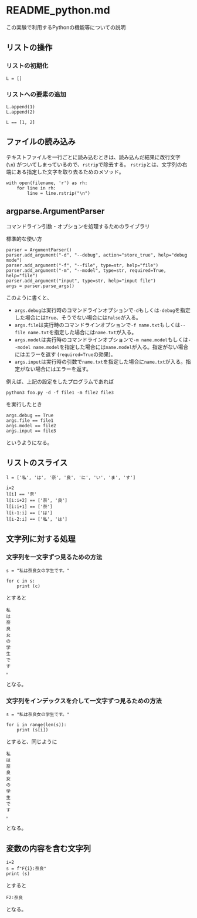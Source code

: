 # README_python.md
この実験で利用するPythonの機能等についての説明

## リストの操作
### リストの初期化
```
L = []
```

### リストへの要素の追加
```
L.append(1)
L.append(2)

L == [1, 2]
```

## ファイルの読み込み
テキストファイルを一行ごとに読み込むときは、読み込んだ結果に改行文字 (`\n`) がついてしまっているので、`rstrip`で除去する。
`rstrip`とは、文字列の右端にある指定した文字を取り去るためのメソッド。
```
with open(filename, 'r') as rh:
    for line in rh:
        line = line.rstrip("\n")
```

## argparse.ArgumentParser
コマンドライン引数・オプションを処理するためのライブラリ

標準的な使い方
```
parser = ArgumentParser()
parser.add_argument("-d", "--debug", action="store_true", help="debug mode")
parser.add_argument("-f", "--file", type=str, help="file")
parser.add_argument("-m", "--model", type=str, required=True, help="file")
parser.add_argument("input", type=str, help="input file")
args = parser.parse_args()
```
このように書くと、
- `args.debug`は実行時のコマンドラインオプションで`-d`もしくは`-debug`を指定した場合には`True`、そうでない場合には`False`が入る。
- `args.file`は実行時のコマンドラインオプションで`-f name.txt`もしくは`--file name.txt`を指定した場合には`name.txt`が入る。
- `args.model`は実行時のコマンドラインオプションで`-m name.model`もしくは`--model name.model`を指定した場合には`name.model`が入る。指定がない場合にはエラーを返す (`required=True`の効果)。
- `args.input`は実行時の引数で`name.txt`を指定した場合に`name.txt`が入る。指定がない場合にはエラーを返す。

例えば、上記の設定をしたプログラムであれば
```
python3 foo.py -d -f file1 -m file2 file3
```
を実行したとき
```
args.debug == True
args.file == file1
args.model == file2
args.input == file3
```
というようになる。

## リストのスライス
```
l = ['私', 'は', '奈', '良', 'に', 'い', 'ま', 'す']

i=2
l[i] == '奈'
l[i:i+2] == ['奈', '良']
l[i:i+1] == ['奈']
l[i-1:i] == ['は']
l[i-2:i] == ['私', 'は']
```

## 文字列に対する処理
### 文字列を一文字ずつ見るための方法
```
s = "私は奈良女の学生です。"

for c in s:
    print (c)
```
とすると
```
私
は
奈
良
女
の
学
生
で
す
。
```
となる。

### 文字列をインデックスを介して一文字ずつ見るための方法
```
s = "私は奈良女の学生です。"

for i in range(len(s)):
    print (s[i])
```
とすると、同じように
```
私
は
奈
良
女
の
学
生
で
す
。
```
となる。

## 変数の内容を含む文字列
```
i=2
s = f"F{i}:奈良"
print (s)
```
とすると
```
F2:奈良
```
となる。
